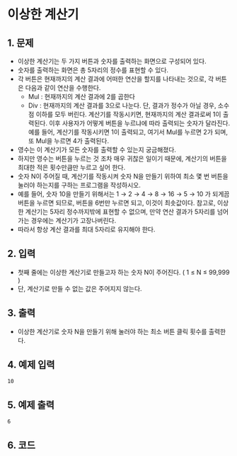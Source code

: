 # 이상한 계산기

## 1. 문제
- 이상한 계산기는 두 가지 버튼과 숫자를 출력하는 화면으로 구성되어 있다.
- 숫자를 출력하는 화면은 총 5자리의 정수를 표현할 수 있다.
- 각 버튼은 현재까지의 계산 결과에 어떠한 연산을 할지를 나타내는 것으로, 각 버튼은 다음과 같이 연산을 수행한다.
  - Mul : 현재까지의 계산 결과에 2를 곱한다
  - Div : 현재까지의 계산 결과를 3으로 나눈다. 단, 결과가 정수가 아닐 경우, 소수점 이하를 모두 버린다. 계산기를 작동시키면, 현재까지의 계산 결과로써 1이 출력된다. 이후 사용자가 어떻게 버튼을 누르냐에 따라 출력되는 숫자가 달라진다. 예를 들어, 계산기를 작동시키면 1이 출력되고, 여기서 Mul를 누르면 2가 되며, 또 Mul을 누르면 4가 출력된다.
- 영수는 이 계산기가 모든 숫자를 출력할 수 있는지 궁금해졌다.
- 하지만 영수는 버튼을 누르는 것 조차 매우 귀찮은 일이기 때문에, 계산기의 버튼을 최대한 적은 횟수만큼만 누르고 싶어 한다.
- 숫자 N이 주어질 때, 계산기를 작동시켜 숫자 N을 만들기 위하여 최소 몇 번 버튼을 눌러야 하는지를 구하는 프로그램을 작성하시오. 
- 예를 들어, 숫자 10을 만들기 위해서는 1 → 2 → 4 → 8 → 16 → 5 → 10 가 되게끔 버튼을 누르면 되므로, 버튼을 6번만 누르면 되고, 이것이 최솟값이다. 참고로, 이상한 계산기는 5자리 정수까지밖에 표현할 수 없으며, 만약 연산 결과가 5자리를 넘어가는 경우에는 계산기가 고장나버린다.
- 따라서 항상 계산 결과를 최대 5자리로 유지해야 한다.

## 2. 입력

- 첫째 줄에는 이상한 계산기로 만들고자 하는 숫자 N이 주어진다. ( 1 ≤ N ≤ 99,999 )
- 단, 계산기로 만들 수 없는 값은 주어지지 않는다.

## 3. 출력
- 이상한 계산기로 숫자 N을 만들기 위해 눌러야 하는 최소 버튼 클릭 횟수를 출력한다.

## 4. 예제 입력
```
10
```

## 5. 예제 출력
```
6
```

## 6. 코드

```c++

```
